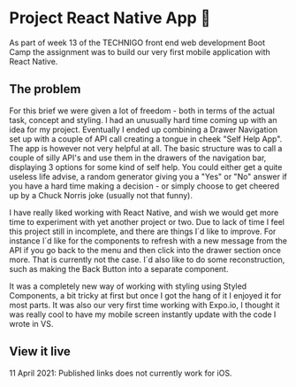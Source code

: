 # Project React Native App 📱

As part of week 13 of the TECHNIGO front end web development Boot Camp the assignment was to build our very first mobile application with React Native.

## The problem

For this brief we were given a lot of freedom - both in terms of the actual task, concept and styling. I had an unusually hard time coming up with an idea for my project. Eventually I ended up combining a Drawer Navigation set up with a couple of API call creating a tongue in cheek "Self Help App". The app is however not very helpful at all. The basic structure was to call a couple of silly API's and use them in the drawers of the navigation bar, displaying 3 options for some kind of self help. You could either get a quite useless life advise, a random generator giving you a "Yes" or "No" answer if you have a hard time making a decision - or simply choose to get cheered up by a Chuck Norris joke (usually not that funny).

I have really liked working with React Native, and wish we would get more time to experiment with yet another project or two. Due to lack of time I feel this project still in incomplete, and there are things I´d like to improve. For instance I´d like for the components to refresh with a new message from the API if you go back to the menu and then click into the drawer section once more. That is currently not the case. I´d also like to do some reconstruction, such as making the Back Button into a separate component.

It was a completely new way of working with styling using Styled Components, a bit tricky at first but once I got the hang of it I enjoyed it for most parts. It was also our very first time working with Expo.io, I thought it was really cool to have my mobile screen instantly update with the code I wrote in VS.

## View it live

11 April 2021: Published links does not currently work for iOS.
